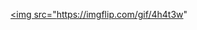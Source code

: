 
<a href="https://www.youtube.com/watch?v=KgfYlQO184s"> <img src="https://imgflip.com/gif/4h4t3w" </a>

